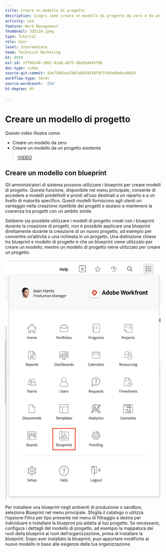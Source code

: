 ```yaml
---
title: Creare un modello di progetto
description: Scopri come creare un modello di progetto da zero e da un modello esistente.
activity: use
feature: Work Management
thumbnail: 335210.jpeg
type: Tutorial
role: User
level: Intermediate
team: Technical Marketing
kt: 8950
exl-id: 1f706148-c001-42a8-a675-48e91d445f0b
doc-type: video
source-git-commit: 42e75991ea78bfa8959158f9f3fd9a69e8ce0829
workflow-type: tm+mt
source-wordcount: '254'
ht-degree: 0%

---
```


# Creare un modello di progetto

Questo video illustra come:

* Creare un modello da zero
* Creare un modello da un progetto esistente

>[!VIDEO](https://video.tv.adobe.com/v/335210/?quality=12&learn=on)

## Creare un modello con blueprint

Gli amministratori di sistema possono utilizzare i blueprint per creare modelli di progetto. Questa funzione, disponibile nel menu principale, consente di accedere a modelli predefiniti e pronti all’uso destinati a un reparto e a un livello di maturità specifico. Questi modelli forniscono agli utenti un vantaggio nella creazione ripetibile dei progetti e aiutano a mantenere la coerenza tra progetti con un ambito simile.

Sebbene sia possibile utilizzare i modelli di progetto creati con i blueprint durante la creazione di progetti, non è possibile applicare una blueprint direttamente durante la creazione di un nuovo progetto, ad esempio per convertire un’attività o una richiesta in un progetto. Una distinzione chiave tra blueprint e modello di progetto è che un blueprint viene utilizzato per creare un modello, mentre un modello di progetto viene utilizzato per creare un progetto.

![Blueprint nel menu principale](assets/pt-blueprints-01.png)

Per installare una blueprint negli ambienti di produzione o sandbox, seleziona Blueprint nel menu principale. Sfoglia il catalogo o utilizza l’opzione Filtra per tipo presente nel menu di filtraggio a destra per individuare e installare la blueprint più adatta al tuo progetto. Se necessario, configura i dettagli del modello di progetto, ad esempio la mappatura dei ruoli della blueprint ai ruoli dell’organizzazione, prima di installare la blueprint. Dopo aver installato la blueprint, puoi apportare modifiche al nuovo modello in base alle esigenze della tua organizzazione.
